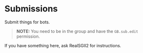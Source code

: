 # Submissions
Submit things for bots.

> **NOTE:** You need to be in the group and have the `GB.sub.edit` permission.

If you have something here, ask RealSGII2 for instructions.

